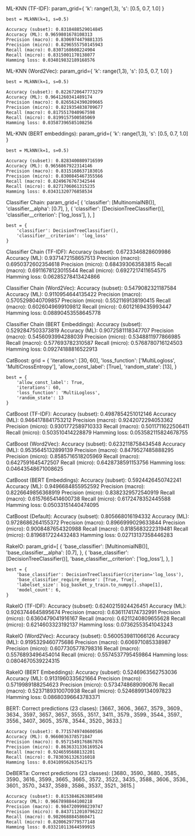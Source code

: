 ML-KNN (TF-IDF):
    param_grid={
        'k': range(1,3),
        's': [0.5, 0.7, 1.0]
    }

    best = MLkNN(k=1, s=0.5)

    Accuracy (subset): 0.8318488529014845
    Accuracy (ML): 0.9659801678108313
    Precision (macro): 0.8306974479881335
    Precision (micro): 0.8296555750145943
    Recall (macro): 0.8307168608224904
    Recall (micro): 0.8315001170138077
    Hamming loss: 0.034019832189168576


ML-KNN (Word2Vec):
    param_grid={
        'k': range(1,3),
        's': [0.5, 0.7, 1.0]
    }

    best = MLkNN(k=1, s=0.5)

    Accuracy (subset): 0.8226720647773279
    Accuracy (ML): 0.9641260341489174
    Precision (macro): 0.8265624390209665
    Precision (micro): 0.8219354838709677
    Recall (macro): 0.8175517040967598
    Recall (micro): 0.8199157500585069
    Hamming loss: 0.03587396585108256

ML-KNN (BERT embeddings):
    param_grid={
        'k': range(1,3),
        's': [0.5, 0.7, 1.0]
    }

    best = MLkNN(k=1, s=0.5)

    Accuracy (subset): 0.8283400809716599
    Accuracy (ML): 0.9656867922314146
    Precision (macro): 0.8315168637183016
    Precision (micro): 0.8300845467355566
    Recall (macro): 0.8249676767342544
    Recall (micro): 0.8271706061315235
    Hamming loss: 0.03431320776858534

Classifier Chain:
    param_grid=[
        {
            'classifier': [MultinomialNB()],
            'classifier__alpha': [0.7],
        },
        {
            'classifier': [DecisionTreeClassifier()],
            'classifier__criterion': ['log_loss'],
        },
    ]

    best = {
        'classifier': DecisionTreeClassifier(),
        'classifier__criterion': 'log_loss'
    }

Classifier Chain (TF-IDF):
    Accuracy (subset): 0.6723346828609986
    Accuracy (ML): 0.9371472158657513
    Precision (macro): 0.6950372602354618
    Precision (micro): 0.684393063583815
    Recall (macro): 0.6911678123015544
    Recall (micro): 0.6927217411654575
    Hamming loss: 0.06285278413424866

Classifier Chain (Word2Vec):
    Accuracy (subset): 0.5479082321187584
    Accuracy (ML): 0.9110954644135422
    Precision (macro): 0.5705298040709857
    Precision (micro): 0.5521169138190415
    Recall (macro): 0.6026049699109812
    Recall (micro): 0.6012169435993447
    Hamming loss: 0.08890453558645778

Classifier Chain (BERT Embeddings):
    Accuracy (subset): 0.5292847503373819
    Accuracy (ML): 0.9072581118347707
    Precision (macro): 0.5456093994288039
    Precision (micro): 0.5348811977866985
    Recall (macro): 0.577693782310587
    Recall (micro): 0.5768780716124503
    Hamming loss: 0.09274188816522913

CatBoost:
    grid = {
        'iterations': [30, 60],
        'loss_function': ['MultiLogloss', 'MultiCrossEntropy'],
        'allow_const_label': [True],
        'random_state': [13],
    }

    best = {
        'allow_const_label': True,
        'iterations': 60,
        'loss_function': 'MultiLogloss',
        'random_state': 13
    }

CatBoost (TF-IDF):
    Accuracy (subset): 0.4987854251012146
    Accuracy (ML): 0.9464178841753212
    Precision (macro): 0.9242072294053362
    Precision (micro): 0.9301772589710333
    Recall (macro): 0.5011711622506411
    Recall (micro): 0.503510414228879
    Hamming loss: 0.053582115824678755

CatBoost (Word2Vec):
    Accuracy (subset): 0.6232118758434548
    Accuracy (ML): 0.9535645132899139
    Precision (macro): 0.8479527485888295
    Precision (micro): 0.8585716518205969
    Recall (macro): 0.6427591645472507
    Recall (micro): 0.6428738591153756
    Hamming loss: 0.04643548671008625

CatBoost (BERT Embeddings):
    Accuracy (subset): 0.5924426450742241
    Accuracy (ML): 0.9496684855952592
    Precision (macro): 0.8226649856368919
    Precision (micro): 0.8382329572540919
    Recall (macro): 0.6157665414600738
    Recall (micro): 0.6172478352445588
    Hamming loss: 0.05033151440474095

CatBoost (Default):
    Accuracy (subset): 0.805668016194332
    Accuracy (ML): 0.9728686264155372
    Precision (macro): 0.8966999029633844
    Precision (micro): 0.9008487654320988
    Recall (macro): 0.8185683222319481
    Recall (micro): 0.8196817224432483
    Hamming loss: 0.02713137358446283


RakelO:
    param_grid=[
        {
            'base_classifier': [MultinomialNB()],
            'base_classifier__alpha': [0.7],
        },
        {
            'base_classifier': [DecisionTreeClassifier()],
            'base_classifier__criterion': ['log_loss'],
        },
    ]

    best = {
        'base_classifier': DecisionTreeClassifier(criterion='log_loss'),
        'base_classifier_require_dense': [True, True],
        'labelset_size': big_basket_y_train.to_numpy().shape[1],
        'model_count': 6,
    }

RakelO (TF-IDF):
    Accuracy (subset): 0.6240215924426451
    Accuracy (ML): 0.9263744645895674
    Precision (macro): 0.6361174174732991
    Precision (micro): 0.6360479041916167
    Recall (macro): 0.6211240809655628
    Recall (micro): 0.6214603323192137
    Hamming loss: 0.07362553541043243

RakelO (Word2Vec):
    Accuracy (subset): 0.5600539811066126
    Accuracy (ML): 0.9195329460775686
    Precision (macro): 0.606971085338987
    Precision (micro): 0.6077305778798316
    Recall (macro): 0.5576893496454014
    Recall (micro): 0.5574537795459864
    Hamming loss: 0.0804670539224315

RakelO (BERT Embeddings):
    Accuracy (subset): 0.5246963562753036
    Accuracy (ML): 0.9131960335621664
    Precision (macro): 0.5719989188254623
    Precision (micro): 0.5734748689090676
    Recall (macro): 0.5237189310070938
    Recall (micro): 0.5246899134097823
    Hamming loss: 0.08680396643783371

BERT:
    Correct predictions (23 clases):
        [3667., 3606., 3667., 3579., 3609., 3634., 3597., 3657., 3657.,
        3555., 3517., 3411., 3579., 3599., 3544., 3597., 3556., 3407.,
        3605., 3578., 3544., 3520., 3633.]

    Accuracy (subset): 0.7715749740600586
    Accuracy (ML): 0.9660036378571847
    Precision (macro): 0.9571549176867876
    Precision (micro): 0.8636331336169524
    Recall (macro): 0.9246595688132201
    Recall (micro): 0.7830361326316018
    Hamming loss: 0.03410956263542175

DeBERTa:
    Correct predictions (23 classes):
        [3680., 3590., 3680., 3585., 3590., 3616., 3599., 3665., 3665.,
            3572., 3522., 3435., 3588., 3606., 3536., 3601., 3570., 3437.,
            3589., 3586., 3537., 3521., 3615.]

    Accuracy (subset): 0.8153846263885498
    Accuracy (ML): 0.9667898844100218
    Precision (macro): 0.9847209998239747
    Precision (micro): 0.8437112010796222
    Recall (macro): 0.9820688845860471
    Recall (micro): 0.8200629779577148
    Hamming loss: 0.033210113644599915